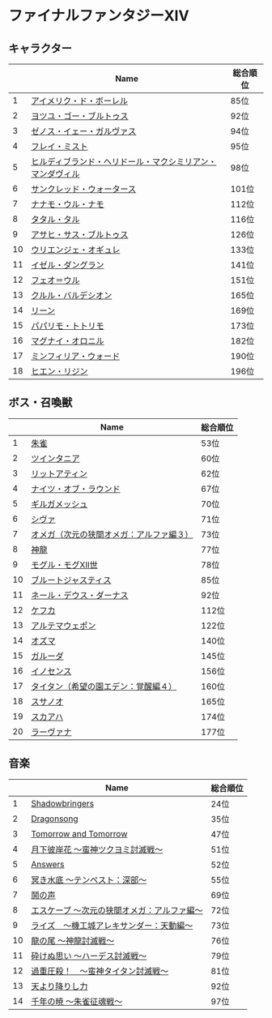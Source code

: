 # ファイナルファンタジーXIV

## キャラクター
||Name|総合順位|
|-|-|-|
|1|[アイメリク・ド・ボーレル](https://www.google.co.jp/search?hl=jp&gl=JP&tbm=isch&q=%E3%82%A2%E3%82%A4%E3%83%A1%E3%83%AA%E3%82%AF%E3%83%BB%E3%83%89%E3%83%BB%E3%83%9C%E3%83%BC%E3%83%AC%E3%83%AB+%E3%83%95%E3%82%A1%E3%82%A4%E3%83%8A%E3%83%AB%E3%83%95%E3%82%A1%E3%83%B3%E3%82%BF%E3%82%B8%E3%83%BCXIV)|85位|
|2|[ヨツユ・ゴー・ブルトゥス](https://www.google.co.jp/search?hl=jp&gl=JP&tbm=isch&q=%E3%83%A8%E3%83%84%E3%83%A6%E3%83%BB%E3%82%B4%E3%83%BC%E3%83%BB%E3%83%96%E3%83%AB%E3%83%88%E3%82%A5%E3%82%B9+%E3%83%95%E3%82%A1%E3%82%A4%E3%83%8A%E3%83%AB%E3%83%95%E3%82%A1%E3%83%B3%E3%82%BF%E3%82%B8%E3%83%BCXIV)|92位|
|3|[ゼノス・イェー・ガルヴァス](https://www.google.co.jp/search?hl=jp&gl=JP&tbm=isch&q=%E3%82%BC%E3%83%8E%E3%82%B9%E3%83%BB%E3%82%A4%E3%82%A7%E3%83%BC%E3%83%BB%E3%82%AC%E3%83%AB%E3%83%B4%E3%82%A1%E3%82%B9+%E3%83%95%E3%82%A1%E3%82%A4%E3%83%8A%E3%83%AB%E3%83%95%E3%82%A1%E3%83%B3%E3%82%BF%E3%82%B8%E3%83%BCXIV)|94位|
|4|[フレイ・ミスト](https://www.google.co.jp/search?hl=jp&gl=JP&tbm=isch&q=%E3%83%95%E3%83%AC%E3%82%A4%E3%83%BB%E3%83%9F%E3%82%B9%E3%83%88+%E3%83%95%E3%82%A1%E3%82%A4%E3%83%8A%E3%83%AB%E3%83%95%E3%82%A1%E3%83%B3%E3%82%BF%E3%82%B8%E3%83%BCXIV)|95位|
|5|[ヒルディブランド・ヘリドール・マクシミリアン・マンダヴィル](https://www.google.co.jp/search?hl=jp&gl=JP&tbm=isch&q=%E3%83%92%E3%83%AB%E3%83%87%E3%82%A3%E3%83%96%E3%83%A9%E3%83%B3%E3%83%89%E3%83%BB%E3%83%98%E3%83%AA%E3%83%89%E3%83%BC%E3%83%AB%E3%83%BB%E3%83%9E%E3%82%AF%E3%82%B7%E3%83%9F%E3%83%AA%E3%82%A2%E3%83%B3%E3%83%BB%E3%83%9E%E3%83%B3%E3%83%80%E3%83%B4%E3%82%A3%E3%83%AB+%E3%83%95%E3%82%A1%E3%82%A4%E3%83%8A%E3%83%AB%E3%83%95%E3%82%A1%E3%83%B3%E3%82%BF%E3%82%B8%E3%83%BCXIV)|98位|
|6|[サンクレッド・ウォータース](https://www.google.co.jp/search?hl=jp&gl=JP&tbm=isch&q=%E3%82%B5%E3%83%B3%E3%82%AF%E3%83%AC%E3%83%83%E3%83%89%E3%83%BB%E3%82%A6%E3%82%A9%E3%83%BC%E3%82%BF%E3%83%BC%E3%82%B9+%E3%83%95%E3%82%A1%E3%82%A4%E3%83%8A%E3%83%AB%E3%83%95%E3%82%A1%E3%83%B3%E3%82%BF%E3%82%B8%E3%83%BCXIV)|101位|
|7|[ナナモ・ウル・ナモ](https://www.google.co.jp/search?hl=jp&gl=JP&tbm=isch&q=%E3%83%8A%E3%83%8A%E3%83%A2%E3%83%BB%E3%82%A6%E3%83%AB%E3%83%BB%E3%83%8A%E3%83%A2+%E3%83%95%E3%82%A1%E3%82%A4%E3%83%8A%E3%83%AB%E3%83%95%E3%82%A1%E3%83%B3%E3%82%BF%E3%82%B8%E3%83%BCXIV)|112位|
|8|[タタル・タル](https://www.google.co.jp/search?hl=jp&gl=JP&tbm=isch&q=%E3%82%BF%E3%82%BF%E3%83%AB%E3%83%BB%E3%82%BF%E3%83%AB+%E3%83%95%E3%82%A1%E3%82%A4%E3%83%8A%E3%83%AB%E3%83%95%E3%82%A1%E3%83%B3%E3%82%BF%E3%82%B8%E3%83%BCXIV)|116位|
|9|[アサヒ・サス・ブルトゥス](https://www.google.co.jp/search?hl=jp&gl=JP&tbm=isch&q=%E3%82%A2%E3%82%B5%E3%83%92%E3%83%BB%E3%82%B5%E3%82%B9%E3%83%BB%E3%83%96%E3%83%AB%E3%83%88%E3%82%A5%E3%82%B9+%E3%83%95%E3%82%A1%E3%82%A4%E3%83%8A%E3%83%AB%E3%83%95%E3%82%A1%E3%83%B3%E3%82%BF%E3%82%B8%E3%83%BCXIV)|126位|
|10|[ウリエンジェ・オギュレ](https://www.google.co.jp/search?hl=jp&gl=JP&tbm=isch&q=%E3%82%A6%E3%83%AA%E3%82%A8%E3%83%B3%E3%82%B8%E3%82%A7%E3%83%BB%E3%82%AA%E3%82%AE%E3%83%A5%E3%83%AC+%E3%83%95%E3%82%A1%E3%82%A4%E3%83%8A%E3%83%AB%E3%83%95%E3%82%A1%E3%83%B3%E3%82%BF%E3%82%B8%E3%83%BCXIV)|133位|
|11|[イゼル・ダングラン](https://www.google.co.jp/search?hl=jp&gl=JP&tbm=isch&q=%E3%82%A4%E3%82%BC%E3%83%AB%E3%83%BB%E3%83%80%E3%83%B3%E3%82%B0%E3%83%A9%E3%83%B3+%E3%83%95%E3%82%A1%E3%82%A4%E3%83%8A%E3%83%AB%E3%83%95%E3%82%A1%E3%83%B3%E3%82%BF%E3%82%B8%E3%83%BCXIV)|141位|
|12|[フェオ＝ウル](https://www.google.co.jp/search?hl=jp&gl=JP&tbm=isch&q=%E3%83%95%E3%82%A7%E3%82%AA%EF%BC%9D%E3%82%A6%E3%83%AB+%E3%83%95%E3%82%A1%E3%82%A4%E3%83%8A%E3%83%AB%E3%83%95%E3%82%A1%E3%83%B3%E3%82%BF%E3%82%B8%E3%83%BCXIV)|151位|
|13|[クルル・バルデシオン](https://www.google.co.jp/search?hl=jp&gl=JP&tbm=isch&q=%E3%82%AF%E3%83%AB%E3%83%AB%E3%83%BB%E3%83%90%E3%83%AB%E3%83%87%E3%82%B7%E3%82%AA%E3%83%B3+%E3%83%95%E3%82%A1%E3%82%A4%E3%83%8A%E3%83%AB%E3%83%95%E3%82%A1%E3%83%B3%E3%82%BF%E3%82%B8%E3%83%BCXIV)|165位|
|14|[リーン](https://www.google.co.jp/search?hl=jp&gl=JP&tbm=isch&q=%E3%83%AA%E3%83%BC%E3%83%B3+%E3%83%95%E3%82%A1%E3%82%A4%E3%83%8A%E3%83%AB%E3%83%95%E3%82%A1%E3%83%B3%E3%82%BF%E3%82%B8%E3%83%BCXIV)|169位|
|15|[パパリモ・トトリモ](https://www.google.co.jp/search?hl=jp&gl=JP&tbm=isch&q=%E3%83%91%E3%83%91%E3%83%AA%E3%83%A2%E3%83%BB%E3%83%88%E3%83%88%E3%83%AA%E3%83%A2+%E3%83%95%E3%82%A1%E3%82%A4%E3%83%8A%E3%83%AB%E3%83%95%E3%82%A1%E3%83%B3%E3%82%BF%E3%82%B8%E3%83%BCXIV)|173位|
|16|[マグナイ・オロニル](https://www.google.co.jp/search?hl=jp&gl=JP&tbm=isch&q=%E3%83%9E%E3%82%B0%E3%83%8A%E3%82%A4%E3%83%BB%E3%82%AA%E3%83%AD%E3%83%8B%E3%83%AB+%E3%83%95%E3%82%A1%E3%82%A4%E3%83%8A%E3%83%AB%E3%83%95%E3%82%A1%E3%83%B3%E3%82%BF%E3%82%B8%E3%83%BCXIV)|182位|
|17|[ミンフィリア・ウォード](https://www.google.co.jp/search?hl=jp&gl=JP&tbm=isch&q=%E3%83%9F%E3%83%B3%E3%83%95%E3%82%A3%E3%83%AA%E3%82%A2%E3%83%BB%E3%82%A6%E3%82%A9%E3%83%BC%E3%83%89+%E3%83%95%E3%82%A1%E3%82%A4%E3%83%8A%E3%83%AB%E3%83%95%E3%82%A1%E3%83%B3%E3%82%BF%E3%82%B8%E3%83%BCXIV)|190位|
|18|[ヒエン・リジン](https://www.google.co.jp/search?hl=jp&gl=JP&tbm=isch&q=%E3%83%92%E3%82%A8%E3%83%B3%E3%83%BB%E3%83%AA%E3%82%B8%E3%83%B3+%E3%83%95%E3%82%A1%E3%82%A4%E3%83%8A%E3%83%AB%E3%83%95%E3%82%A1%E3%83%B3%E3%82%BF%E3%82%B8%E3%83%BCXIV)|196位|

## ボス・召喚獣
||Name|総合順位|
|-|-|-|
|1|[朱雀](https://www.google.co.jp/search?hl=jp&gl=JP&tbm=isch&q=%E6%9C%B1%E9%9B%80+%E3%83%95%E3%82%A1%E3%82%A4%E3%83%8A%E3%83%AB%E3%83%95%E3%82%A1%E3%83%B3%E3%82%BF%E3%82%B8%E3%83%BCXIV)|53位|
|2|[ツインタニア](https://www.google.co.jp/search?hl=jp&gl=JP&tbm=isch&q=%E3%83%84%E3%82%A4%E3%83%B3%E3%82%BF%E3%83%8B%E3%82%A2+%E3%83%95%E3%82%A1%E3%82%A4%E3%83%8A%E3%83%AB%E3%83%95%E3%82%A1%E3%83%B3%E3%82%BF%E3%82%B8%E3%83%BCXIV)|60位|
|3|[リットアティン](https://www.google.co.jp/search?hl=jp&gl=JP&tbm=isch&q=%E3%83%AA%E3%83%83%E3%83%88%E3%82%A2%E3%83%86%E3%82%A3%E3%83%B3+%E3%83%95%E3%82%A1%E3%82%A4%E3%83%8A%E3%83%AB%E3%83%95%E3%82%A1%E3%83%B3%E3%82%BF%E3%82%B8%E3%83%BCXIV)|62位|
|4|[ナイツ・オブ・ラウンド](https://www.google.co.jp/search?hl=jp&gl=JP&tbm=isch&q=%E3%83%8A%E3%82%A4%E3%83%84%E3%83%BB%E3%82%AA%E3%83%96%E3%83%BB%E3%83%A9%E3%82%A6%E3%83%B3%E3%83%89+%E3%83%95%E3%82%A1%E3%82%A4%E3%83%8A%E3%83%AB%E3%83%95%E3%82%A1%E3%83%B3%E3%82%BF%E3%82%B8%E3%83%BCXIV)|67位|
|5|[ギルガメッシュ](https://www.google.co.jp/search?hl=jp&gl=JP&tbm=isch&q=%E3%82%AE%E3%83%AB%E3%82%AC%E3%83%A1%E3%83%83%E3%82%B7%E3%83%A5+%E3%83%95%E3%82%A1%E3%82%A4%E3%83%8A%E3%83%AB%E3%83%95%E3%82%A1%E3%83%B3%E3%82%BF%E3%82%B8%E3%83%BCXIV)|70位|
|6|[シヴァ](https://www.google.co.jp/search?hl=jp&gl=JP&tbm=isch&q=%E3%82%B7%E3%83%B4%E3%82%A1+%E3%83%95%E3%82%A1%E3%82%A4%E3%83%8A%E3%83%AB%E3%83%95%E3%82%A1%E3%83%B3%E3%82%BF%E3%82%B8%E3%83%BCXIV)|71位|
|7|[オメガ（次元の狭間オメガ：アルファ編３）](https://www.google.co.jp/search?hl=jp&gl=JP&tbm=isch&q=%E3%82%AA%E3%83%A1%E3%82%AC%EF%BC%88%E6%AC%A1%E5%85%83%E3%81%AE%E7%8B%AD%E9%96%93%E3%82%AA%E3%83%A1%E3%82%AC%EF%BC%9A%E3%82%A2%E3%83%AB%E3%83%95%E3%82%A1%E7%B7%A8%EF%BC%93%EF%BC%89+%E3%83%95%E3%82%A1%E3%82%A4%E3%83%8A%E3%83%AB%E3%83%95%E3%82%A1%E3%83%B3%E3%82%BF%E3%82%B8%E3%83%BCXIV)|73位|
|8|[神龍](https://www.google.co.jp/search?hl=jp&gl=JP&tbm=isch&q=%E7%A5%9E%E9%BE%8D+%E3%83%95%E3%82%A1%E3%82%A4%E3%83%8A%E3%83%AB%E3%83%95%E3%82%A1%E3%83%B3%E3%82%BF%E3%82%B8%E3%83%BCXIV)|77位|
|9|[モグル・モグXII世](https://www.google.co.jp/search?hl=jp&gl=JP&tbm=isch&q=%E3%83%A2%E3%82%B0%E3%83%AB%E3%83%BB%E3%83%A2%E3%82%B0XII%E4%B8%96+%E3%83%95%E3%82%A1%E3%82%A4%E3%83%8A%E3%83%AB%E3%83%95%E3%82%A1%E3%83%B3%E3%82%BF%E3%82%B8%E3%83%BCXIV)|78位|
|10|[ブルートジャスティス](https://www.google.co.jp/search?hl=jp&gl=JP&tbm=isch&q=%E3%83%96%E3%83%AB%E3%83%BC%E3%83%88%E3%82%B8%E3%83%A3%E3%82%B9%E3%83%86%E3%82%A3%E3%82%B9+%E3%83%95%E3%82%A1%E3%82%A4%E3%83%8A%E3%83%AB%E3%83%95%E3%82%A1%E3%83%B3%E3%82%BF%E3%82%B8%E3%83%BCXIV)|85位|
|11|[ネール・デウス・ダーナス](https://www.google.co.jp/search?hl=jp&gl=JP&tbm=isch&q=%E3%83%8D%E3%83%BC%E3%83%AB%E3%83%BB%E3%83%87%E3%82%A6%E3%82%B9%E3%83%BB%E3%83%80%E3%83%BC%E3%83%8A%E3%82%B9+%E3%83%95%E3%82%A1%E3%82%A4%E3%83%8A%E3%83%AB%E3%83%95%E3%82%A1%E3%83%B3%E3%82%BF%E3%82%B8%E3%83%BCXIV)|92位|
|12|[ケフカ](https://www.google.co.jp/search?hl=jp&gl=JP&tbm=isch&q=%E3%82%B1%E3%83%95%E3%82%AB+%E3%83%95%E3%82%A1%E3%82%A4%E3%83%8A%E3%83%AB%E3%83%95%E3%82%A1%E3%83%B3%E3%82%BF%E3%82%B8%E3%83%BCXIV)|112位|
|13|[アルテマウェポン](https://www.google.co.jp/search?hl=jp&gl=JP&tbm=isch&q=%E3%82%A2%E3%83%AB%E3%83%86%E3%83%9E%E3%82%A6%E3%82%A7%E3%83%9D%E3%83%B3+%E3%83%95%E3%82%A1%E3%82%A4%E3%83%8A%E3%83%AB%E3%83%95%E3%82%A1%E3%83%B3%E3%82%BF%E3%82%B8%E3%83%BCXIV)|122位|
|14|[オズマ](https://www.google.co.jp/search?hl=jp&gl=JP&tbm=isch&q=%E3%82%AA%E3%82%BA%E3%83%9E+%E3%83%95%E3%82%A1%E3%82%A4%E3%83%8A%E3%83%AB%E3%83%95%E3%82%A1%E3%83%B3%E3%82%BF%E3%82%B8%E3%83%BCXIV)|140位|
|15|[ガルーダ](https://www.google.co.jp/search?hl=jp&gl=JP&tbm=isch&q=%E3%82%AC%E3%83%AB%E3%83%BC%E3%83%80+%E3%83%95%E3%82%A1%E3%82%A4%E3%83%8A%E3%83%AB%E3%83%95%E3%82%A1%E3%83%B3%E3%82%BF%E3%82%B8%E3%83%BCXIV)|145位|
|16|[イノセンス](https://www.google.co.jp/search?hl=jp&gl=JP&tbm=isch&q=%E3%82%A4%E3%83%8E%E3%82%BB%E3%83%B3%E3%82%B9+%E3%83%95%E3%82%A1%E3%82%A4%E3%83%8A%E3%83%AB%E3%83%95%E3%82%A1%E3%83%B3%E3%82%BF%E3%82%B8%E3%83%BCXIV)|156位|
|17|[タイタン（希望の園エデン：覚醒編４）](https://www.google.co.jp/search?hl=jp&gl=JP&tbm=isch&q=%E3%82%BF%E3%82%A4%E3%82%BF%E3%83%B3%EF%BC%88%E5%B8%8C%E6%9C%9B%E3%81%AE%E5%9C%92%E3%82%A8%E3%83%87%E3%83%B3%EF%BC%9A%E8%A6%9A%E9%86%92%E7%B7%A8%EF%BC%94%EF%BC%89+%E3%83%95%E3%82%A1%E3%82%A4%E3%83%8A%E3%83%AB%E3%83%95%E3%82%A1%E3%83%B3%E3%82%BF%E3%82%B8%E3%83%BCXIV)|160位|
|18|[スサノオ](https://www.google.co.jp/search?hl=jp&gl=JP&tbm=isch&q=%E3%82%B9%E3%82%B5%E3%83%8E%E3%82%AA+%E3%83%95%E3%82%A1%E3%82%A4%E3%83%8A%E3%83%AB%E3%83%95%E3%82%A1%E3%83%B3%E3%82%BF%E3%82%B8%E3%83%BCXIV)|165位|
|19|[スカアハ](https://www.google.co.jp/search?hl=jp&gl=JP&tbm=isch&q=%E3%82%B9%E3%82%AB%E3%82%A2%E3%83%8F+%E3%83%95%E3%82%A1%E3%82%A4%E3%83%8A%E3%83%AB%E3%83%95%E3%82%A1%E3%83%B3%E3%82%BF%E3%82%B8%E3%83%BCXIV)|174位|
|20|[ラーヴァナ](https://www.google.co.jp/search?hl=jp&gl=JP&tbm=isch&q=%E3%83%A9%E3%83%BC%E3%83%B4%E3%82%A1%E3%83%8A+%E3%83%95%E3%82%A1%E3%82%A4%E3%83%8A%E3%83%AB%E3%83%95%E3%82%A1%E3%83%B3%E3%82%BF%E3%82%B8%E3%83%BCXIV)|177位|

## 音楽
||Name|総合順位|
|-|-|-|
|1|[Shadowbringers](https://www.youtube.com/results?search_query=Shadowbringers+%E3%83%95%E3%82%A1%E3%82%A4%E3%83%8A%E3%83%AB%E3%83%95%E3%82%A1%E3%83%B3%E3%82%BF%E3%82%B8%E3%83%BCXIV)|24位|
|2|[Dragonsong](https://www.youtube.com/results?search_query=Dragonsong+%E3%83%95%E3%82%A1%E3%82%A4%E3%83%8A%E3%83%AB%E3%83%95%E3%82%A1%E3%83%B3%E3%82%BF%E3%82%B8%E3%83%BCXIV)|35位|
|3|[Tomorrow and Tomorrow](https://www.youtube.com/results?search_query=Tomorrow+and+Tomorrow+%E3%83%95%E3%82%A1%E3%82%A4%E3%83%8A%E3%83%AB%E3%83%95%E3%82%A1%E3%83%B3%E3%82%BF%E3%82%B8%E3%83%BCXIV)|47位|
|4|[月下彼岸花 〜蛮神ツクヨミ討滅戦〜](https://www.youtube.com/results?search_query=%E6%9C%88%E4%B8%8B%E5%BD%BC%E5%B2%B8%E8%8A%B1+%E3%80%9C%E8%9B%AE%E7%A5%9E%E3%83%84%E3%82%AF%E3%83%A8%E3%83%9F%E8%A8%8E%E6%BB%85%E6%88%A6%E3%80%9C+%E3%83%95%E3%82%A1%E3%82%A4%E3%83%8A%E3%83%AB%E3%83%95%E3%82%A1%E3%83%B3%E3%82%BF%E3%82%B8%E3%83%BCXIV)|51位|
|5|[Answers](https://www.youtube.com/results?search_query=Answers+%E3%83%95%E3%82%A1%E3%82%A4%E3%83%8A%E3%83%AB%E3%83%95%E3%82%A1%E3%83%B3%E3%82%BF%E3%82%B8%E3%83%BCXIV)|52位|
|6|[冥き水底 〜テンペスト：深部〜](https://www.youtube.com/results?search_query=%E5%86%A5%E3%81%8D%E6%B0%B4%E5%BA%95+%E3%80%9C%E3%83%86%E3%83%B3%E3%83%9A%E3%82%B9%E3%83%88%EF%BC%9A%E6%B7%B1%E9%83%A8%E3%80%9C+%E3%83%95%E3%82%A1%E3%82%A4%E3%83%8A%E3%83%AB%E3%83%95%E3%82%A1%E3%83%B3%E3%82%BF%E3%82%B8%E3%83%BCXIV)|55位|
|7|[鬨の声](https://www.youtube.com/results?search_query=%E9%AC%A8%E3%81%AE%E5%A3%B0+%E3%83%95%E3%82%A1%E3%82%A4%E3%83%8A%E3%83%AB%E3%83%95%E3%82%A1%E3%83%B3%E3%82%BF%E3%82%B8%E3%83%BCXIV)|69位|
|8|[エスケープ 〜次元の狭間オメガ：アルファ編〜](https://www.youtube.com/results?search_query=%E3%82%A8%E3%82%B9%E3%82%B1%E3%83%BC%E3%83%97+%E3%80%9C%E6%AC%A1%E5%85%83%E3%81%AE%E7%8B%AD%E9%96%93%E3%82%AA%E3%83%A1%E3%82%AC%EF%BC%9A%E3%82%A2%E3%83%AB%E3%83%95%E3%82%A1%E7%B7%A8%E3%80%9C+%E3%83%95%E3%82%A1%E3%82%A4%E3%83%8A%E3%83%AB%E3%83%95%E3%82%A1%E3%83%B3%E3%82%BF%E3%82%B8%E3%83%BCXIV)|72位|
|9|[ライズ　～機工城アレキサンダー：天動編～](https://www.youtube.com/results?search_query=%E3%83%A9%E3%82%A4%E3%82%BA%E3%80%80%EF%BD%9E%E6%A9%9F%E5%B7%A5%E5%9F%8E%E3%82%A2%E3%83%AC%E3%82%AD%E3%82%B5%E3%83%B3%E3%83%80%E3%83%BC%EF%BC%9A%E5%A4%A9%E5%8B%95%E7%B7%A8%EF%BD%9E+%E3%83%95%E3%82%A1%E3%82%A4%E3%83%8A%E3%83%AB%E3%83%95%E3%82%A1%E3%83%B3%E3%82%BF%E3%82%B8%E3%83%BCXIV)|73位|
|10|[龍の尾 〜神龍討滅戦〜](https://www.youtube.com/results?search_query=%E9%BE%8D%E3%81%AE%E5%B0%BE+%E3%80%9C%E7%A5%9E%E9%BE%8D%E8%A8%8E%E6%BB%85%E6%88%A6%E3%80%9C+%E3%83%95%E3%82%A1%E3%82%A4%E3%83%8A%E3%83%AB%E3%83%95%E3%82%A1%E3%83%B3%E3%82%BF%E3%82%B8%E3%83%BCXIV)|76位|
|11|[砕けぬ思い 〜ハーデス討滅戦〜](https://www.youtube.com/results?search_query=%E7%A0%95%E3%81%91%E3%81%AC%E6%80%9D%E3%81%84+%E3%80%9C%E3%83%8F%E3%83%BC%E3%83%87%E3%82%B9%E8%A8%8E%E6%BB%85%E6%88%A6%E3%80%9C+%E3%83%95%E3%82%A1%E3%82%A4%E3%83%8A%E3%83%AB%E3%83%95%E3%82%A1%E3%83%B3%E3%82%BF%E3%82%B8%E3%83%BCXIV)|79位|
|12|[過重圧殺！　～蛮神タイタン討滅戦～](https://www.youtube.com/results?search_query=%E9%81%8E%E9%87%8D%E5%9C%A7%E6%AE%BA%EF%BC%81%E3%80%80%EF%BD%9E%E8%9B%AE%E7%A5%9E%E3%82%BF%E3%82%A4%E3%82%BF%E3%83%B3%E8%A8%8E%E6%BB%85%E6%88%A6%EF%BD%9E+%E3%83%95%E3%82%A1%E3%82%A4%E3%83%8A%E3%83%AB%E3%83%95%E3%82%A1%E3%83%B3%E3%82%BF%E3%82%B8%E3%83%BCXIV)|81位|
|13|[天より降りし力](https://www.youtube.com/results?search_query=%E5%A4%A9%E3%82%88%E3%82%8A%E9%99%8D%E3%82%8A%E3%81%97%E5%8A%9B+%E3%83%95%E3%82%A1%E3%82%A4%E3%83%8A%E3%83%AB%E3%83%95%E3%82%A1%E3%83%B3%E3%82%BF%E3%82%B8%E3%83%BCXIV)|92位|
|14|[千年の暁 〜朱雀征魂戦〜](https://www.youtube.com/results?search_query=%E5%8D%83%E5%B9%B4%E3%81%AE%E6%9A%81+%E3%80%9C%E6%9C%B1%E9%9B%80%E5%BE%81%E9%AD%82%E6%88%A6%E3%80%9C+%E3%83%95%E3%82%A1%E3%82%A4%E3%83%8A%E3%83%AB%E3%83%95%E3%82%A1%E3%83%B3%E3%82%BF%E3%82%B8%E3%83%BCXIV)|97位|

